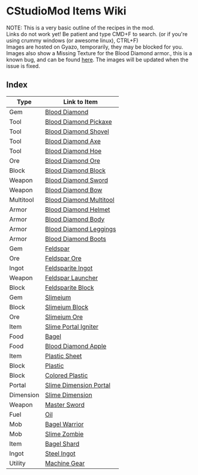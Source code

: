 # CStudioMod Items Wiki

NOTE: This is a very basic outline of the recipes in the mod.<br/>
Links do not work yet! Be patient and type CMD+F to search. (or if you're using crummy windows (or awesome linux), CTRL+F)<br/>
Images are hosted on Gyazo, temporarily, they may be blocked for you.<br/>
Images also show a Missing Texture for the Blood Diamond armor., this is a known bug, and can be found [here](https://github.com/TeamCstudios/CStudiosMod/issues/1). The images will be updated when the issue is fixed.

## Index

Type | Link to Item
-----|------
Gem | [Blood Diamond](wiki/blooddiamond)
Tool | [Blood Diamond Pickaxe](wiki/blooddiamondpickaxe)
Tool | [Blood Diamond Shovel](wiki/blooddiamondshovel)
Tool | [Blood Diamond Axe](wiki/blooddiamondaxe)
Tool | [Blood Diamond Hoe](wiki/blooddiamondhoe)
Ore | [Blood Diamond Ore](wiki/blooddiamondore)
Block | [Blood Diamond Block](wiki/blooddiamondblock)
Weapon | [Blood Diamond Sword](wiki/blooddiamondsword)
Weapon | [Blood Diamond Bow](wiki/blooddiamondbow)
Multitool | [Blood Diamond Multitool](wiki/blooddiamondmultitool)
Armor | [Blood Diamond Helmet](wiki/blooddiamondhelmet)
Armor | [Blood Diamond Body](wiki/blooddiamondbody)
Armor | [Blood Diamond Leggings](wiki/blooddiamondleggings)
Armor | [Blood Diamond Boots](wiki/blooddiamondboots)
Gem | [Feldspar](wiki/feldspar)
Ore | [Feldspar Ore](wiki/feldsparore)
Ingot | [Feldsparite Ingot](wiki/feldspariteingot)
Weapon | [Feldspar Launcher](wiki/feldsparlauncher)
Block | [Feldsparite Block](wiki/feldspariteblock)
Gem | [Slimeium](wiki/slimeium)
Block | [Slimeium Block](wiki/slimeiumblock)
Ore | [Slimeium Ore](wiki/slimeiumore)
Item | [Slime Portal Igniter](wiki/slimeportaligniter)
Food | [Bagel](wiki/bagel)
Food | [Blood Diamond Apple](wiki/blooddiamondapple)
Item | [Plastic Sheet](wiki/plasticsheet)
Block | [Plastic](wiki/plastic)
Block | [Colored Plastic](wiki/coloredplastic)
Portal | [Slime Dimension Portal](wiki/slimedimensionportal)
Dimension | [Slime Dimension](wiki/slimedimension)
Weapon | [Master Sword](wiki/mastersword)
Fuel | [Oil](wiki/oil)
Mob | [Bagel Warrior](wiki/bagelwarrior)
Mob | [Slime Zombie](wiki/slimezombie)
Item | [Bagel Shard](wiki/bagelshard)
Ingot | [Steel Ingot](wiki/steelingot)
Utility | [Machine Gear](wiki/machinegear)
